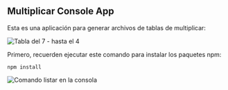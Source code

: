 
## Multiplicar Console App

Esta es una aplicación para generar archivos de tablas de multiplicar:

![Tabla del 7 - hasta el 4](https://raw.githubusercontent.com/CarolinaRamon/multiplicar-node/main/assets/ejemplo-tabla.jpg "Ejemplo de archivo creado")

Primero, recuerden ejecutar este comando para instalar los paquetes npm:

```
npm install
```

![Comando listar en la consola](https://raw.githubusercontent.com/CarolinaRamon/multiplicar-node/main/assets/listar-consola.jpg "Ejemplo de tabla en consola")
